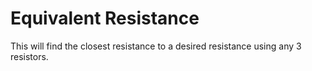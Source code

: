 # Equivalent Resistance
 This will find the closest resistance to a desired resistance using any 3 resistors.
